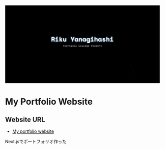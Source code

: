 ![](./image/scs.png)

# My Portfolio Website

## Website URL
- <a href="https://riku-yanagihashi.vercel.app/" target="_blank" rel="noopener noreferrer">My portfolio website</a>


Next.jsでポートフォリオ作った

